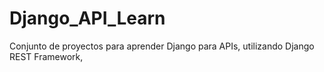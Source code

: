 # Django_API_Learn
Conjunto de proyectos para aprender Django para APIs, utilizando Django REST Framework,
